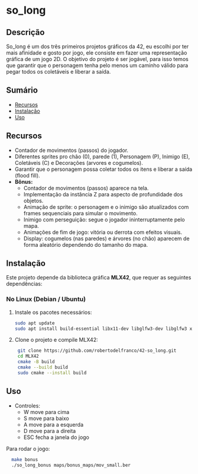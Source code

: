 # so_long

## Descrição
So_long é um dos três primeiros projetos gráficos da 42, eu escolhi por ter mais afinidade e gosto por jogo, ele consiste em fazer uma representação gráfica de um jogo 2D. O objetivo do projeto é ser jogável, para isso temos que garantir que o personagem tenha pelo menos um caminho válido para pegar todos os coletáveis e liberar a saída.

## Sumário
- [Recursos](#recursos)
- [Instalação](#instalação)
- [Uso](#uso)

## Recursos
- Contador de movimentos (passos) do jogador.
- Diferentes sprites pro chão (0), parede (1), Personagem (P), Inimigo (E), Coletáveis (C) e Decorações (arvores e cogumelos).
- Garantir que o personagem possa coletar todos os itens e liberar a saída (flood fill).
- **Bônus:**
    - Contador de movimentos (passos) aparece na tela.
    - Implementação da instância Z para aspecto de profundidade dos objetos.
    - Animação de sprite: o personagem e o inimigo são atualizados com frames sequenciais para simular o movimento.
    - Inimigo com perseguição: segue o jogador ininterruptamente pelo mapa.
    - Animações de fim de jogo: vitória ou derrota com efeitos visuais.
    - Display: cogumelos (nas paredes) e árvores (no chão) aparecem de forma aleatório dependendo do tamanho do mapa.

## Instalação

Este projeto depende da biblioteca gráfica **MLX42**, que requer as seguintes dependências:

### No Linux (Debian / Ubuntu)

1. Instale os pacotes necessários:
    ```bash
    sudo apt update
    sudo apt install build-essential libx11-dev libglfw3-dev libglfw3 xorg-dev cmake

2. Clone o projeto e compile MLX42:
   ```bash
    git clone https://github.com/robertodelfranco/42-so_long.git
    cd MLX42
    cmake -B build
    cmake --build build
    sudo cmake --install build

## Uso

- Controles:
    - W move para cima
    - S move para baixo
    - A move para a esquerda
    - D move para a direita
    - ESC fecha a janela do jogo

Para rodar o jogo:
  ```bash
    make bonus
    ./so_long_bonus maps/bonus_maps/mov_small.ber
